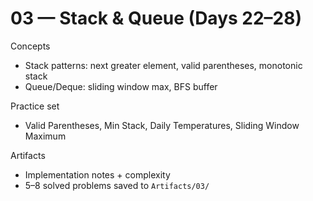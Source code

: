 # 03 — Stack & Queue (Days 22–28)

Concepts
- Stack patterns: next greater element, valid parentheses, monotonic stack
- Queue/Deque: sliding window max, BFS buffer

Practice set
- Valid Parentheses, Min Stack, Daily Temperatures, Sliding Window Maximum

Artifacts
- Implementation notes + complexity
- 5–8 solved problems saved to `Artifacts/03/`
